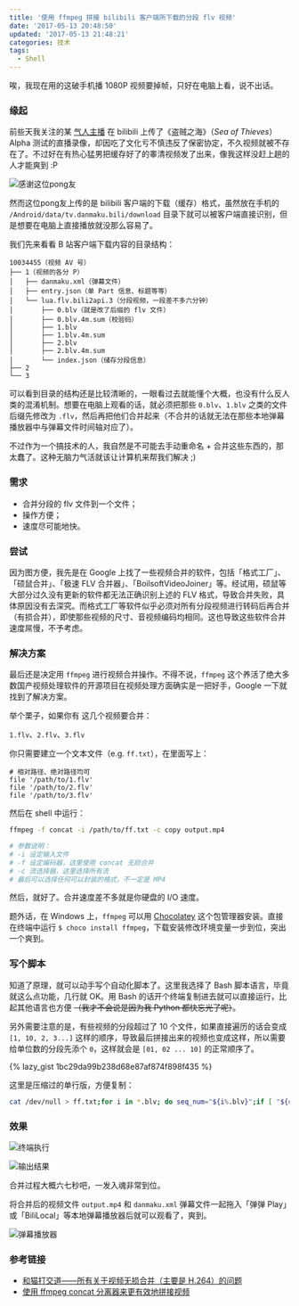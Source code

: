 ```yaml
---
title: '使用 ffmpeg 拼接 bilibili 客户端所下载的分段 flv 视频'
date: '2017-05-13 20:48:50'
updated: '2017-05-13 21:48:21'
categories: 技术
tags:
  - Shell
---
```


唉，我现在用的这破手机播 1080P 视频要掉帧，只好在电脑上看，说不出话。

### 缘起

前些天我关注的某 [气人主播](http://space.bilibili.com/15810/#!/) 在 bilibili 上传了《盗贼之海》（*Sea of Thieves*）Alpha 测试的直播录像，却因吃了文化亏不慎违反了保密协定，不久视频就被不存在了。不过好在有热心猛男把缓存好了的睾清视频发了出来，像我这样没赶上趟的人才能爽到 :P

![感谢这位pong友](https://img.blessing.studio/images/2017/05/13/20170513185210.png)

然而这位pong友上传的是 bilibili 客户端的下载（缓存）格式，虽然放在手机的 `/Android/data/tv.danmaku.bili/download` 目录下就可以被客户端直接识别，但是想要在电脑上直接播放就没那么容易了。

<!--more-->

我们先来看看 B 站客户端下载内容的目录结构：

```text
10034455（视频 AV 号）
├── 1（视频的各分 P）
│   ├── danmaku.xml（弹幕文件）
│   ├── entry.json（单 Part 信息、标题等等）
│   └── lua.flv.bili2api.3（分段视频，一段差不多六分钟）
│       ├── 0.blv（就是改了后缀的 flv 文件）
│       ├── 0.blv.4m.sum（校验码）
│       ├── 1.blv
│       ├── 1.blv.4m.sum
│       ├── 2.blv
│       ├── 2.blv.4m.sum
│       └── index.json（储存分段信息）
├── 2
└── 3
```

可以看到目录的结构还是比较清晰的，一眼看过去就能懂个大概，也没有什么反人类的混淆机制。想要在电脑上观看的话，就必须把那些 `0.blv`、`1.blv` 之类的文件后缀先修改为 `.flv`，然后再把他们合并起来（不合并的话就无法在那些本地弹幕播放器中与弹幕文件时间轴对应了）。

不过作为一个搞技术的人，我自然是不可能去手动重命名 + 合并这些东西的，那太蠢了。这种无脑力气活就该让计算机来帮我们解决 ;)

### 需求

- 合并分段的 flv 文件到一个文件；
- 操作方便；
- 速度尽可能地快。

### 尝试

因为图方便，我先是在 Google 上找了一些视频合并的软件，包括「格式工厂」、「硕鼠合并」、「极速 FLV 合并器」、「BoilsoftVideoJoiner」等。经试用，硕鼠等大部分过久没有更新的软件都无法正确识别上述的 FLV 格式，导致合并失败，具体原因没有去深究。而格式工厂等软件似乎必须对所有分段视频进行转码后再合并（有损合并），即使那些视频的尺寸、音视频编码均相同。这也导致这些软件合并速度屌慢，不予考虑。

### 解决方案

最后还是决定用 `ffmpeg` 进行视频合并操作。不得不说，`ffmpeg` 这个养活了绝大多数国产视频处理软件的开源项目在视频处理方面确实是一把好手，Google 一下就找到了解决方案。

举个栗子，如果你有 这几个视频要合并：

`1.flv`、`2.flv`、`3.flv`

你只需要建立一个文本文件（e.g. `ff.txt`），在里面写上：

```
# 相对路径、绝对路径均可
file '/path/to/1.flv'
file '/path/to/2.flv'
file '/path/to/3.flv'
```

然后在 shell 中运行：

```bash
ffmpeg -f concat -i /path/to/ff.txt -c copy output.mp4

# 参数说明：
# -i 设定输入文件
# -f 设定编码器，这里使用 concat 无损合并
# -c 流选择器，这里选择所有流
# 最后可以选择任何可以封装的格式，不一定是 MP4
```

然后，就好了。合并速度差不多就是你硬盘的 I/O 速度。

题外话，在 Windows 上，`ffmpeg` 可以用 [Chocolatey](https://chocolatey.org/) 这个包管理器安装。直接在终端中运行 `$ choco install ffmpeg`，下载安装修改环境变量一步到位，突出一个爽到。

### 写个脚本

知道了原理，就可以动手写个自动化脚本了。这里我选择了 Bash 脚本语言，毕竟就这么点功能，几行就 OK。用 Bash 的话开个终端复制进去就可以直接运行，比起其他语言也方便 ~~（我才不会说是因为我 Python 都快忘光了呢）~~。

另外需要注意的是，有些视频的分段超过了 10 个文件，如果直接遍历的话会变成 `[1, 10, 2, 3...]` 这样的顺序，导致最后拼接出来的视频也变成这样，所以需要给单位数的分段先添个 `0`，这样就会是 `[01, 02 ... 10]` 的正常顺序了。

{% lazy_gist 1bc29da99b238d68e87af874f898f435 %}

这里是压缩过的单行版，方便复制：

```bash
cat /dev/null > ff.txt;for i in *.blv; do seq_num="${i%.blv}";if [ "${#seq_num}" -eq 1 ];then mv "$i" "0$seq_num.flv";else mv "$i" "$seq_num.flv";fi;done;for i in *.flv; do echo "file '${i}'" >> "ff.txt";done;ffmpeg -f concat -i ff.txt -c copy ../output.mp4;rm ff.txt;printf "success"
```

### 效果

![终端执行](https://ooo.0o0.ooo/2017/05/13/5916f998dd712.png)

![输出结果](https://img.blessing.studio/images/2017/05/13/QQ20170513201722.png)

合并过程大概六七秒吧，一发入魂非常到位。

将合并后的视频文件 `output.mp4` 和 `danmaku.xml` 弹幕文件一起拖入「弹弹 Play」或「BiliLocal」等本地弹幕播放器后就可以观看了，爽到。

![弹幕播放器](https://img.blessing.studio/images/2017/05/13/QQ20170513202429.png)

### 参考链接

- [和猫打交道——所有关于视频无损合并（主要是 H.264）的问题](https://www.cnbeining.com/2014/05/dealing-with-cat-all-on-video-non-destructive-merge-mainly-h-264-problem/)
- [使用 ffmpeg concat 分离器来更有效地拼接视频](https://github.com/soimort/you-get/issues/324)



